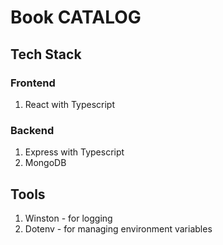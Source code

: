 
# Book CATALOG

## Tech Stack
### Frontend
1. React with Typescript

### Backend
1. Express with Typescript
2. MongoDB

## Tools
1. Winston - for logging
2. Dotenv - for managing environment variables
